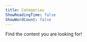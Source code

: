 ```yaml
---
title: Categories
ShowReadingTime: false
ShowWordCount: false
---
```


Find the content you are looking for!
